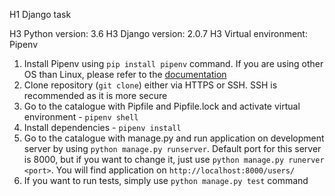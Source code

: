 H1 Django task

H3 Python version: 3.6
H3 Django version: 2.0.7
H3 Virtual environment: Pipenv

1. Install Pipenv using `pip install pipenv` command. If you are using other OS than Linux, please refer to the [documentation](https://docs.pipenv.org/install/)
2. Clone repository (`git clone`) either via HTTPS or SSH. SSH is recommended as it is more secure
3. Go to the catalogue with Pipfile and Pipfile.lock and activate virtual environment - `pipenv shell`
4. Install dependencies - `pipenv install`
5. Go to the catalogue with manage.py and run application on development server by using `python manage.py runserver`. Default port for this server is 8000, but if you want to change it, just use `python manage.py runerver <port>`. You will find application on `http://localhost:8000/users/`
6. If you want to run tests, simply use `python manage.py test` command
